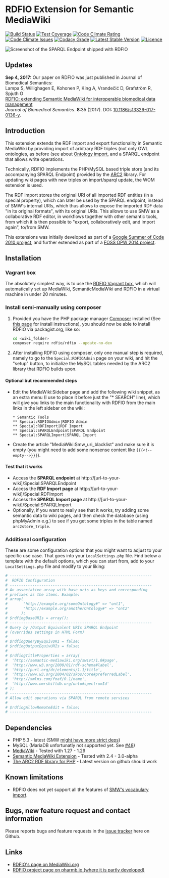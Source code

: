 RDFIO Extension for Semantic MediaWiki
======================================

[![Build Status](https://img.shields.io/circleci/project/github/rdfio/RDFIO.svg)](https://circleci.com/gh/rdfio/RDFIO)
[![Test Coverage](https://img.shields.io/codecov/c/github/rdfio/RDFIO/master.svg)](https://codecov.io/gh/rdfio/RDFIO)
[![Code Climate Rating](https://img.shields.io/codeclimate/github/rdfio/RDFIO.svg)](https://codeclimate.com/github/rdfio/RDFIO)
[![Code Climate Issues](https://img.shields.io/codeclimate/issues/github/rdfio/RDFIO.svg)](https://codeclimate.com/github/rdfio/RDFIO/issues)
[![Codacy Grade](https://api.codacy.com/project/badge/Grade/60604793d171476e92e997b71aca20a2)](https://www.codacy.com/app/samuel-lampa/RDFIO)
[![Latest Stable Version](https://img.shields.io/packagist/v/rdfio/rdfio.svg)](https://packagist.org/packages/rdfio/rdfio)
[![Licence](https://img.shields.io/packagist/l/rdfio/rdfio.svg)]()

![Screenshot of the SPARQL Endpoint shipped with RDFIO](http://i.imgur.com/PMMIHZ4.png)

Updates
-------

**Sep 4, 2017:** Our paper on RDFIO was just published in Journal of Biomedical Semantics:<br>
Lampa S, Willighagen E, Kohonen P, King A, Vrandečić D, Grafström R, Spjuth O<br> 
[RDFIO: extending Semantic MediaWiki for interoperable biomedical data management](https://jbiomedsem.biomedcentral.com/articles/10.1186/s13326-017-0136-y)<br>
*Journal of Biomedical Semantics*. **8**:35 (2017). DOI: [10.1186/s13326-017-0136-y](https://dx.doi.org/10.1186/s13326-017-0136-y).

Introduction
------------

This extension extends the RDF import and export functionality in Semantic
MediaWiki by providing import of arbitrary RDF triples (not only OWL
ontologies, as before (see about [Ontology import](http://semantic-mediawiki.org/wiki/Help:Ontology_import),
and a SPARQL endpoint that allows write operations.

Technically, RDFIO implements the PHP/MySQL based triple store (and its
accompanying SPARQL Endpoint) provided by the [ARC2](http://arc.semsol.org/)
library. For updating wiki pages with new triples on import/sparql update, the
WOM extension is used.

The RDF import stores the original URI of all imported RDF entities (in
a special property), which can later be used by the SPARQL endpoint,
instead of SMW's internal URIs, which thus allows to expose the imported
RDF data "in its original formats", with its original URIs. This allows
to use SMW as a collaborative RDF editor, in workflows together with
other semantic tools, from which it is then possible to "export,
collaboratively edit, and import again", to/from SMW.

This extensions was initially developed as part of a
[Google Summer of Code 2010 project](http://www.mediawiki.org/wiki/User:SHL/GSoC2010),
and further extended as part of a [FOSS OPW 2014 project](https://www.mediawiki.org/wiki/Extension:RDFIO/Template_matching_for_RDFIO).

Installation
------------

### Vagrant box

The absolutely simplest way, is to use the [RDFIO Vagrant
box](https://github.com/rdfio/rdfio-vagrantbox), which will automatically set
up MediaWiki, SemanticMediaWiki and RDFIO in a virtual machine in under 20
minutes.

### Install semi-manually using composer

1. Provided you have the PHP package manager
   [Composer](https://getcomposer.org/) installed (See [this page](https://getcomposer.org/doc/00-intro.md)
   for install instructions), you should now be able to install RDFIO via
   packagist.org, like so:

   ```bash
   cd <wiki_folder>
   composer require rdfio/rdfio --update-no-dev
   ```

2.  After installing RDFIO using composer, only one manual step is required,
   namely to go to the `Special:RDFIOAdmin` page on your wiki, and hit the "setup"
   button, to initialize the MySQL tables needed by the ARC2 library that RDFIO
   builds upon.
   
#### Optional but recommended steps

* Edit the MediaWiki:Sidebar page and add the following wiki snippet, as an extra menu (I use to place it before just the "* SEARCH" line), which will give you links to the main functionality with RDFIO from the main links in the left sidebar on the wiki:

   ```
   * Semantic Tools
   ** Special:RDFIOAdmin|RDFIO Admin
   ** Special:RDFImport|RDF Import
   ** Special:SPARQLEndpoint|SPARQL Endpoint
   ** Special:SPARQLImport|SPARQL Import
   ```

* Create the article "MediaWiki:Smw_uri_blacklist" and make sure it is empty (you might need to add some nonsense content like `{{{<!--empty-->}}}`).

#### Test that it works

* Access the **SPARQL endpoint** at http://[url-to-your-wiki]/Special:SPARQLEndpoint
* Access the **RDF Import page** at http://[url-to-your-wiki]/Special:RDFImport
* Access the **SPARQL Import page** at http://[url-to-your-wiki]/Special:SPARQLImport
* Optionally, if you want to really see that it works, try adding some semantic data to wiki pages, and then check the database (using phpMyAdmin e.g.) to see if you get some triples in the table named `arc2store_triple`.

### Additional configuration

These are some configuration options that you might want to adjust to your specific use case. That goes into your `LocalSettings.php` file. Find below a template with the default options, which you can start from, add to your `LocalSettings.php` file and modify to your liking:

```php
# ---------------------------------------------------------------
#  RDFIO Configuration
# ---------------------------------------------------------------
# An associative array with base uris as keys and corresponding 
# prefixes as the items. Example:
# array( 
#       "http://example.org/someOntology#" => "ont1",
#       "http://example.org/anotherOntology#" => "ont2"
#      );
# $rdfiogBaseURIs = array();
# ---------------------------------------------------------------
# Query by /Output Equivalent URIs SPARQL Endpoint 
# (overrides settings in HTML Form)
# 
# $rdfiogQueryByEquivURI = false;
# $rdfiogOutputEquivURIs = false;
#
# $rdfiogTitleProperties = array(
#  'http://semantic-mediawiki.org/swivt/1.0#page',
#  'http://www.w3.org/2000/01/rdf-schema#label',
#  'http://purl.org/dc/elements/1.1/title',
#  'http://www.w3.org/2004/02/skos/core#preferredLabel',
#  'http://xmlns.com/foaf/0.1/name',
#  'http://www.nmrshiftdb.org/onto#spectrumId'
# );
# ---------------------------------------------------------------
# Allow edit operations via SPARQL from remote services
#
# $rdfiogAllowRemoteEdit = false;
# ---------------------------------------------------------------
```

Dependencies
------------

- PHP 5.3 - latest (SMW [might have more strict deps](https://www.semantic-mediawiki.org/wiki/Help:Compatibility))
- MySQL (MariaDB unfortunatly not supported yet. See [#48](https://github.com/rdfio/RDFIO/issues/48))
- [MediaWiki](mediawiki.org) - Tested with 1.27 - 1.29
- [Semantic MediaWiki Extension](http://www.mediawiki.org/wiki/Extension:Semantic_MediaWiki) - Tested with 2.4 - 3.0-alpha
- [The ARC2 RDF library for PHP](https://github.com/semsol/arc2) - Latest version on github should work

Known limitations
-----------------

- RDFIO does not yet support all the features of [SMW's vocabulary import](https://www.semantic-mediawiki.org/wiki/Help:Import_vocabulary).

Bugs, new feature request and contact information
-------------------------------------------------

Please reports bugs and feature requests in the
[issue tracker](https://github.com/rdfio/RDFIO/issues) here on Github.

Links
-----

- [RDFIO's page on MediaWiki.org](https://www.mediawiki.org/wiki/Extension:RDFIO)
- [RDFIO project page on pharmb.io (where it is partly developed)](https://pharmb.io/project/rdfio/)
